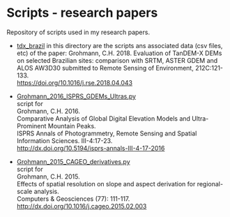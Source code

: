 # Scripts - research papers
Repository of scripts used in my research papers.

* [tdx_brazil](tdx_brazil)
in this directory are the scripts ans associated data (csv files, etc) of the paper:
Grohmann, C.H. 2018. 
Evaluation of TanDEM-X DEMs on selected Brazilian sites: comparison with SRTM, ASTER GDEM and ALOS AW3D30
submitted to Remote Sensing of Environment, 212C:121-133.  
https://doi.org/10.1016/j.rse.2018.04.043


* [Grohmann_2016_ISPRS_GDEMs_Ultras.py](Grohmann_2016_ISPRS_GDEMs_Ultras.py)  
script for  
Grohmann, C.H. 2016.  
Comparative Analysis of Global Digital Elevation Models and Ultra-Prominent Mountain Peaks.  
ISPRS Annals of Photogrammetry, Remote Sensing and Spatial Information Sciences. III-4:17-23.  
http://dx.doi.org/10.5194/isprs-annals-III-4-17-2016

* [Grohmann_2015_CAGEO_derivatives.py](Grohmann_2015_CAGEO_derivatives.py)  
script for  
Grohmann, C.H. 2015.  
Effects of spatial resolution on slope and aspect derivation for regional- scale analysis.  
Computers & Geosciences (77): 111-117.  
http://dx.doi.org/10.1016/j.cageo.2015.02.003  


